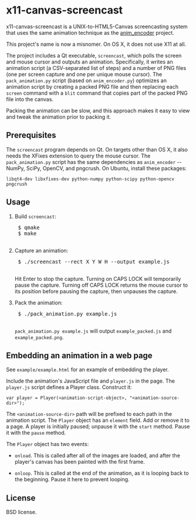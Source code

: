 x11-canvas-screencast
=====================

x11-canvas-screencast is a UNIX-to-HTML5-Canvas screencasting system that uses
the same animation technique as the [anim_encoder][1] project.

[1]: https://www.github.com/sublimehq/anim_encoder

This project's name is now a misnomer.  On OS X, it does not use X11 at all.

The project includes a Qt executable, `screencast`, which polls the screen
and mouse cursor and outputs an animation.  Specifically, it writes an
animation script (a CSV-separated list of steps) and a number of PNG files (one
per screen capture and one per unique mouse cursor).  The `pack_animation.py`
script (based on `anim_encoder.py`) optimizes an animation script by creating
a packed PNG file and then replacing each `screen` command with a `blit`
command that copies part of the packed PNG file into the canvas.

Packing the animation can be slow, and this approach makes it easy to view and
tweak the animation prior to packing it.

Prerequisites
-------------

The `screencast` program depends on Qt.  On targets other than OS X, it also
needs the XFixes extension to query the mouse cursor.  The `pack_animation.py`
script has the same dependencies as `anim_encoder` -- NumPy, SciPy, OpenCV, and
pngcrush.  On Ubuntu, install these packages:

    libqt4-dev libxfixes-dev python-numpy python-scipy python-opencv pngcrush

Usage
-----

1. Build `screencast`:

    <pre>
    $ qmake
    $ make
    </pre>

2. Capture an animation:

    <pre>
    $ ./screencast --rect X Y W H --output example.js
    </pre>

   Hit Enter to stop the capture.  Turning on CAPS LOCK will temporarily pause
   the capture.  Turning off CAPS LOCK returns the mouse cursor to its position
   before pausing the capture, then unpauses the capture.

3. Pack the animation:

    <pre>
    $ ./pack_animation.py example.js
    </pre>

   `pack_animation.py example.js` will output `example_packed.js` and
   `example_packed.png`.

Embedding an animation in a web page
------------------------------------

See `example/example.html` for an example of embedding the player.

Include the animation's JavaScript file and `player.js` in the page.  The
`player.js` script defines a Player class.  Construct it:

    var player = Player(<animation-script-object>, "<animation-source-dir>");

The `<animation-source-dir>` path will be prefixed to each path in the
animation script.  The `Player` object has an `element` field.  Add or remove
it to a page.  A player is initially paused; unpause it with the `start`
method.  Pause it with the `pause` method.

The `Player` object has two events:

 - `onload`.  This is called after all of the images are loaded, and after
   the player's canvas has been painted with the first frame.

 - `onloop`.  This is called at the end of the animation, as it is looping back
   to the beginning.  Pause it here to prevent looping.

License
-------

BSD license.
